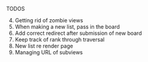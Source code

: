 TODOS




4) Getting rid of zombie views
6) When making a new list, pass in the board
7) Add correct redirect after submission of new board
8) Keep track of rank through traversal
9) New list re render page
10) Managing URL of subviews
